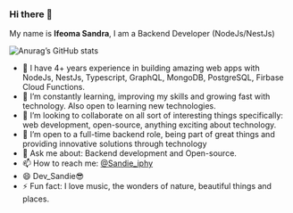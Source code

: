 ### Hi there 👋

My name is **Ifeoma Sandra**, I am a Backend Developer (NodeJs/NestJs)

![Anurag’s GitHub stats](https://github-readme-stats.vercel.app/api?username=iphyokafor&show_icons=true&theme=radical)

 - 🔭 I have 4+ years experience in building amazing web apps with NodeJs, NestJs, Typescript, GraphQL, MongoDB, PostgreSQL, Firbase Cloud Functions.
 - 🌱 I’m constantly learning, improving my skills and growing fast with technology. Also open to learning new technologies.
 - 👯 I’m looking to collaborate on all sort of interesting things specifically: web development, open-source, anything exciting about technology.
 - 🤔 I’m open to a full-time backend role, being part of great things and providing innovative solutions through technology
 - 💬 Ask me about: Backend development and Open-source. 
 - 📫 How to reach me: [@Sandie_iphy](https://twitter.com/Sandie_iphy)
 - 😄 Dev_Sandie😎
 - ⚡  Fun fact: I love music, the wonders of nature, beautiful things and places.
